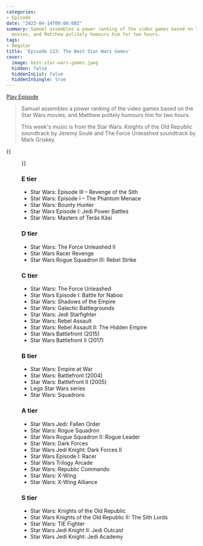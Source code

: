 ```yaml
---
categories:
- Episode
date: "2023-04-14T09:00:00Z"
summary: Samuel assembles a power ranking of the video games based on the Star Wars
  movies, and Matthew politely humours him for two hours.
tags:
- Regular
title: 'Episode 123: The Best Star Wars Games'
cover: 
  image: best-star-wars-games.jpeg
  hidden: false
  hiddenInList: false
  hiddenInSingle: true
---
```


[Play Episode](https://www.patreon.com/posts/episode-123-best-81475304)
> Samuel assembles a power ranking of the video games based on the Star Wars movies, and Matthew politely humours him for two hours.
>
> This week's music is from the Star Wars: Knights of the Old Republic soundtrack by Jeremy Soule and The Force Unleashed soundtrack by Mark Griskey.

{{<figure 
    src="best-star-wars-games.jpeg" 
    caption="Image credit: Naeslyn" 
    alt="Best Star Wars Games">}}

### E tier
- Star Wars: Episode III – Revenge of the Sith
- Star Wars: Episode I – The Phantom Menace
- Star Wars: Bounty Hunter
- Star Wars Episode I: Jedi Power Battles
- Star Wars: Masters of Teräs Käsi

### D tier
- Star Wars: The Force Unleashed II
- Star Wars Racer Revenge
- Star Wars Rogue Squadron III: Rebel Strike

### C tier
- Star Wars: The Force Unleashed
- Star Wars Episode I: Battle for Naboo
- Star Wars: Shadows of the Empire
- Star Wars: Galactic Battlegrounds
- Star Wars: Jedi Starfighter
- Star Wars: Rebel Assault
- Star Wars: Rebel Assault II: The Hidden Empire
- Star Wars Battlefront (2015)
- Star Wars Battlefront II (2017)

### B tier
- Star Wars: Empire at War
- Star Wars: Battlefront (2004)
- Star Wars: Battlefront II (2005)
- Lego Star Wars series
- Star Wars: Squadrons

### A tier
- Star Wars Jedi: Fallen Order
- Star Wars: Rogue Squadron
- Star Wars Rogue Squadron II: Rogue Leader
- Star Wars: Dark Forces
- Star Wars Jedi Knight: Dark Forces II
- Star Wars Episode I: Racer
- Star Wars Trilogy Arcade
- Star Wars: Republic Commando
- Star Wars: X-Wing
- Star Wars: X-Wing Alliance

### S tier
- Star Wars: Knights of the Old Republic
- Star Wars Knights of the Old Republic II: The Sith Lords
- Star Wars: TIE Fighter
- Star Wars Jedi Knight II: Jedi Outcast
- Star Wars Jedi Knight: Jedi Academy